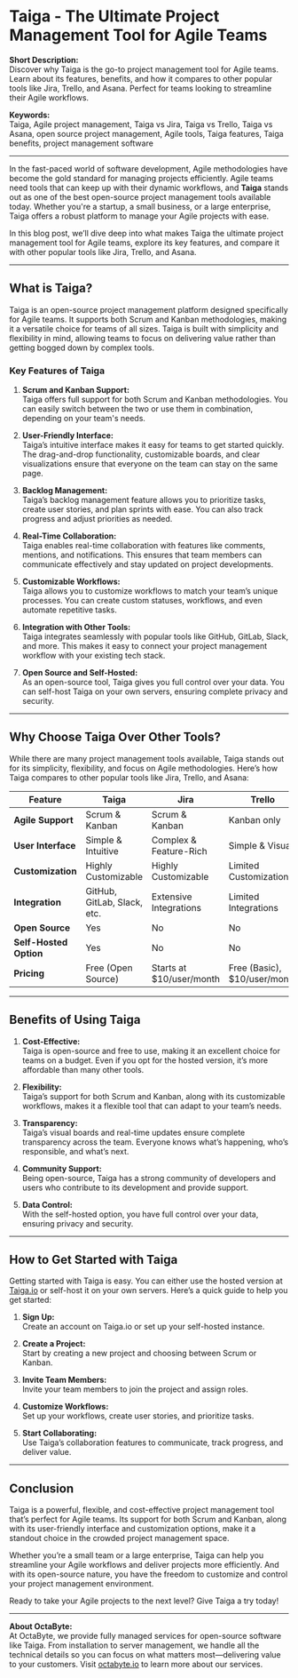 # Taiga - The Ultimate Project Management Tool for Agile Teams

**Short Description:**  
Discover why Taiga is the go-to project management tool for Agile teams. Learn about its features, benefits, and how it compares to other popular tools like Jira, Trello, and Asana. Perfect for teams looking to streamline their Agile workflows.

**Keywords:**  
Taiga, Agile project management, Taiga vs Jira, Taiga vs Trello, Taiga vs Asana, open source project management, Agile tools, Taiga features, Taiga benefits, project management software

---

In the fast-paced world of software development, Agile methodologies have become the gold standard for managing projects efficiently. Agile teams need tools that can keep up with their dynamic workflows, and **Taiga** stands out as one of the best open-source project management tools available today. Whether you're a startup, a small business, or a large enterprise, Taiga offers a robust platform to manage your Agile projects with ease.

In this blog post, we’ll dive deep into what makes Taiga the ultimate project management tool for Agile teams, explore its key features, and compare it with other popular tools like Jira, Trello, and Asana.

---

## What is Taiga?

Taiga is an open-source project management platform designed specifically for Agile teams. It supports both Scrum and Kanban methodologies, making it a versatile choice for teams of all sizes. Taiga is built with simplicity and flexibility in mind, allowing teams to focus on delivering value rather than getting bogged down by complex tools.

### Key Features of Taiga

1. **Scrum and Kanban Support:**  
   Taiga offers full support for both Scrum and Kanban methodologies. You can easily switch between the two or use them in combination, depending on your team's needs.

2. **User-Friendly Interface:**  
   Taiga’s intuitive interface makes it easy for teams to get started quickly. The drag-and-drop functionality, customizable boards, and clear visualizations ensure that everyone on the team can stay on the same page.

3. **Backlog Management:**  
   Taiga’s backlog management feature allows you to prioritize tasks, create user stories, and plan sprints with ease. You can also track progress and adjust priorities as needed.

4. **Real-Time Collaboration:**  
   Taiga enables real-time collaboration with features like comments, mentions, and notifications. This ensures that team members can communicate effectively and stay updated on project developments.

5. **Customizable Workflows:**  
   Taiga allows you to customize workflows to match your team’s unique processes. You can create custom statuses, workflows, and even automate repetitive tasks.

6. **Integration with Other Tools:**  
   Taiga integrates seamlessly with popular tools like GitHub, GitLab, Slack, and more. This makes it easy to connect your project management workflow with your existing tech stack.

7. **Open Source and Self-Hosted:**  
   As an open-source tool, Taiga gives you full control over your data. You can self-host Taiga on your own servers, ensuring complete privacy and security.

---

## Why Choose Taiga Over Other Tools?

While there are many project management tools available, Taiga stands out for its simplicity, flexibility, and focus on Agile methodologies. Here’s how Taiga compares to other popular tools like Jira, Trello, and Asana:

| Feature                | Taiga                          | Jira                           | Trello                         | Asana                          |
|------------------------|--------------------------------|--------------------------------|--------------------------------|--------------------------------|
| **Agile Support**      | Scrum & Kanban                 | Scrum & Kanban                 | Kanban only                    | Limited Agile support          |
| **User Interface**     | Simple & Intuitive             | Complex & Feature-Rich         | Simple & Visual                | Clean & Modern                 |
| **Customization**      | Highly Customizable            | Highly Customizable            | Limited Customization          | Moderate Customization         |
| **Integration**        | GitHub, GitLab, Slack, etc.    | Extensive Integrations         | Limited Integrations           | Extensive Integrations         |
| **Open Source**        | Yes                            | No                             | No                             | No                             |
| **Self-Hosted Option** | Yes                            | No                             | No                             | No                             |
| **Pricing**            | Free (Open Source)             | Starts at $10/user/month       | Free (Basic), $10/user/month   | Free (Basic), $10.99/user/month|

---

## Benefits of Using Taiga

1. **Cost-Effective:**  
   Taiga is open-source and free to use, making it an excellent choice for teams on a budget. Even if you opt for the hosted version, it’s more affordable than many other tools.

2. **Flexibility:**  
   Taiga’s support for both Scrum and Kanban, along with its customizable workflows, makes it a flexible tool that can adapt to your team’s needs.

3. **Transparency:**  
   Taiga’s visual boards and real-time updates ensure complete transparency across the team. Everyone knows what’s happening, who’s responsible, and what’s next.

4. **Community Support:**  
   Being open-source, Taiga has a strong community of developers and users who contribute to its development and provide support.

5. **Data Control:**  
   With the self-hosted option, you have full control over your data, ensuring privacy and security.

---

## How to Get Started with Taiga

Getting started with Taiga is easy. You can either use the hosted version at [Taiga.io](https://taiga.io) or self-host it on your own servers. Here’s a quick guide to help you get started:

1. **Sign Up:**  
   Create an account on Taiga.io or set up your self-hosted instance.

2. **Create a Project:**  
   Start by creating a new project and choosing between Scrum or Kanban.

3. **Invite Team Members:**  
   Invite your team members to join the project and assign roles.

4. **Customize Workflows:**  
   Set up your workflows, create user stories, and prioritize tasks.

5. **Start Collaborating:**  
   Use Taiga’s collaboration features to communicate, track progress, and deliver value.

---

## Conclusion

Taiga is a powerful, flexible, and cost-effective project management tool that’s perfect for Agile teams. Its support for both Scrum and Kanban, along with its user-friendly interface and customization options, make it a standout choice in the crowded project management space.

Whether you’re a small team or a large enterprise, Taiga can help you streamline your Agile workflows and deliver projects more efficiently. And with its open-source nature, you have the freedom to customize and control your project management environment.

Ready to take your Agile projects to the next level? Give Taiga a try today!

---

**About OctaByte:**  
At OctaByte, we provide fully managed services for open-source software like Taiga. From installation to server management, we handle all the technical details so you can focus on what matters most—delivering value to your customers. Visit [octabyte.io](https://octabyte.io) to learn more about our services.